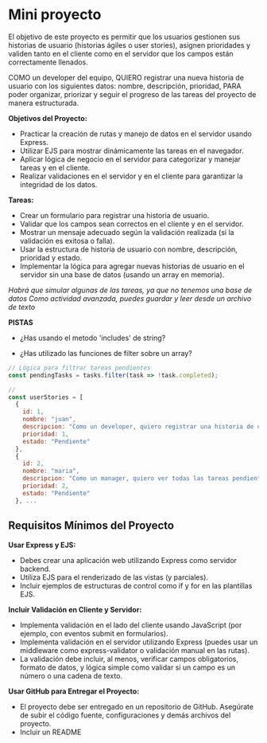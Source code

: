 # Mini proyecto
El objetivo de este proyecto es permitir que los usuarios gestionen sus historias de usuario (historias ágiles o user stories), asignen prioridades y validen tanto en el cliente como en el servidor que los campos están correctamente llenados. 

COMO un developer del equipo,
QUIERO registrar una nueva historia de usuario con los siguientes datos: nombre, descripción, prioridad,
PARA poder organizar, priorizar y seguir el progreso de las tareas del proyecto de manera estructurada.



**Objetivos del Proyecto:**
- Practicar la creación de rutas y manejo de datos en el servidor usando Express.
- Utilizar EJS para mostrar dinámicamente las tareas en el navegador.
- Aplicar lógica de negocio en el servidor para categorizar y manejar tareas y en el cliente.
- Realizar validaciones en el servidor y en el cliente para garantizar la integridad de los datos.


**Tareas:**
- Crear un formulario para registrar una historia de usuario.
- Validar que los campos sean correctos en el cliente y en el servidor.
- Mostrar un mensaje adecuado según la validación realizada (si la validación es exitosa o falla).
- Usar la estructura de historia de usuario con nombre, descripción, prioridad y estado.
- Implementar la lógica para agregar nuevas historias de usuario en el servidor sin una base de datos (usando un array en memoria).

*Habrá que simular algunas de las tareas, ya que no tenemos una base de datos*
*Como actividad avanzada, puedes guardar y leer desde un archivo de texto*

**PISTAS**

- ¿Has usando el metodo 'includes' de string?

- ¿Has utilizado las funciones de filter sobre un array?

```javascript
// Lógica para filtrar tareas pendientes
const pendingTasks = tasks.filter(task => !task.completed);
```

```javascript
// 
const userStories = [
  {
    id: 1,
    nombre: "juan",
    descripcion: "Como un developer, quiero registrar una historia de usuario para organizar las tareas del proyecto.",
    prioridad: 1,
    estado: "Pendiente"
  },
  {
    id: 2,
    nombre: "maria",
    descripcion: "Como un manager, quiero ver todas las tareas pendientes para asignarlas a los miembros del equipo.",
    prioridad: 2,
    estado: "Pendiente"
  }, ...
```

## Requisitos Mínimos del Proyecto
**Usar Express y EJS:**
- Debes crear una aplicación web utilizando Express como servidor backend.
- Utiliza EJS para el renderizado de las vistas (y parciales).
- Incluir ejemplos de estructuras de control como if y for en las plantillas EJS.

**Incluir Validación en Cliente y Servidor:**

- Implementa validación en el lado del cliente usando JavaScript (por ejemplo, con eventos submit en formularios).
- Implementa validación en el servidor utilizando Express (puedes usar un middleware como express-validator o validación manual en las rutas).
- La validación debe incluir, al menos, verificar campos obligatorios, formato de datos, y lógica simple como validar si un campo es un número o una cadena de texto.

**Usar GitHub para Entregar el Proyecto:**

- El proyecto debe ser entregado en un repositorio de GitHub.
Asegúrate de subir el código fuente, configuraciones y demás archivos del proyecto.
- Incluir un README


